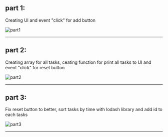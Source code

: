 ## part 1:

Creating UI and event "click" for add button

![part1](https://user-images.githubusercontent.com/102150516/209447786-9eda73f0-f39e-47e5-995d-d29c81bb3b04.png)

---

## part 2:

Creating array for all tasks, ceating function for print all tasks to UI and event "click" for reset button

![part2](https://user-images.githubusercontent.com/102150516/209448263-18575dd4-38cf-4f69-b349-5fae736f311e.png)

---

## part 3:

Fix reset button to better, sort tasks by time with lodash library and add id to each tasks

![part3](https://user-images.githubusercontent.com/102150516/209448806-48fecac0-ea3d-4fe0-83a6-88abc9b69dcd.png)

---

